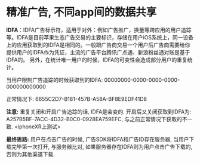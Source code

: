 #  精准广告, 不同app间的数据共享 

  **IDFA**：IDFA广告标示符，适用于对外：例如广告推广，换量等跨应用的用户追踪等。IDFA是目前苹果生态广告交易的主要标识，存储在用户iOS系统上，同一设备上的应用获取到的IDFA是相同的。一般跟广告商交易一个用户后广告商需要给你提供用户的IDFA作为凭证，主流的广告平台腾讯广点通、新浪粉丝通对账是基于IDFA的。 另外，在统计唯一用户的时候，IDFA的可变性会造成部分用户的重复统计。 

 当用户限制广告追踪的时候获取到的IDFA: 00000000-0000-0000-0000-000000000000

正常情况下: 6655C2D7-B181-457B-A58A-BF8E9EDF41D8

**注意:**  重复关闭和开启广告追踪的话, IDFA是会变的.  开启后又关闭获取到IDFA为: A257B5BF-7ACC-4D32-B0C0-0928EA759EFC, 与之前正常情况下获取的不一致.  <iphoneXR上测试>



**最终思路:** 用户在点击广告的时候, 广告SDK将IDFA和广告ID存在服务器, 当用户下载完毕第一次打开, 与服务器比对, 如果服务器存在IDFA则为用户点击广告下载的, 否则为其他渠道下载.


